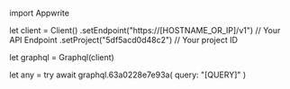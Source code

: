 import Appwrite

let client = Client()
    .setEndpoint("https://[HOSTNAME_OR_IP]/v1") // Your API Endpoint
    .setProject("5df5acd0d48c2") // Your project ID

let graphql = Graphql(client)

let any = try await graphql.63a0228e7e93a(
    query: "[QUERY]"
)

